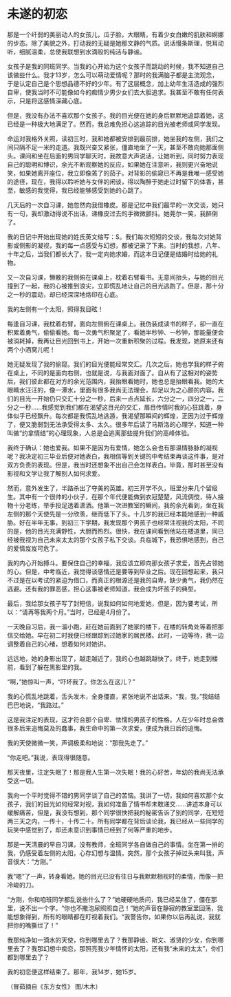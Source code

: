 # 未遂的初恋

那是一个纤弱的美丽动人的女孩儿，瓜子脸，大眼睛，有着少女白嫩的肌肤和婀娜的步态。除了美貌之外，打动我的无疑是她那文静的气质。说话慢条斯理，悦耳动听，细腻温柔，总使我联想到水滴般的纯洁与静谧。 

女孩子是我的同班同学。当我的心开始为这个女孩子而跳动的时候，我不知道自己该做些什么。我才13岁，怎么可以萌动爱情呢？那时的我满脑子都是主流观念，于是认定自己是个思想品德不好的少年。有了这层概念，加上幼年生活造成的强烈自卑，使我当时不可能像如今的痴情少男少女们去大胆追求。我甚至不敢有任何表示，只是将这感情深藏心底。 

但是，我没有办法不喜欢那个女孩子。我的目光便在她的身后默默地追踪着她，这已经是一种极大地满足了。然而，我总难免担心这追踪的目光被老师或同学发现。 

命运对我格外关照，读初三时，我和她都被安排到最前排，她坐我的左侧，我们之间只隔不足一米的走道。我既兴奋又紧张，僵直地坐了一天，甚至不敢向她那面侧头。课间和坐在后面的男同学聊天时，我故意大声说话，让她听到，同时努力表现自己的聪明和博识，余光不断观察她的反应，如果她在注意听，我则更兴奋地说笑，如果她离开座位，我立即像蔫了的茄子。对背影的偷窥已不再是我唯一感受她的途径，现在，我得以聆听她与女伴的闲谈，得以陶醉于她走过时留下的体香，甚至，敏感的我觉得，我已经能够感受到她的心跳了。 

几天后的一次自习课，她忽然向我借橡皮。那是记忆中我们最早的一次交谈，她只有一句，我却激动得说不出话，递橡皮过去的手微微颤抖。她莞尔一笑，我醉倒了。 

我的日记中开始出现她的姓氏英文缩写：S。我们每次短短的交谈，我每次对她背影或侧影的凝视，我的每一点感受与幻想，都被记录了下来。当时的我想，八年、十年之后，当我们都长大了，我一定向她求婚，而这本日记便是结婚时给她的礼物。 

又一次自习课，懒散的我侧俯在课桌上，枕着右臂看书。无意间抬头，与她的目光撞到了一起，我的心被推到浪尖，立即慌乱地让自己的目光逃跑了。但是，那十分之一秒的震动，却已经深深地烙印在心底。 

我的左侧有一个太阳，照得我目眩！ 

每逢自习课，我枕着右臂，面向左侧俯在课桌上。我伪装成读书的样子，卻一直在积累着勇气，偷偷看她。每一次勇气积聚足了，看她半秒钟、一秒钟，那能量便会被消耗掉，我再让目光回到书上，开始一次重新积聚的过程。我发现，她原来还有两个小酒窝儿呢！ 

她无疑发现了我的偷窥。我们的目光便能经常交汇。几次之后，她也学我的样子俯在桌上，不同的是面向右侧，也就是说，与我面对面了。自从有了这相对的姿势后，我们彼此都在对方的余光范围内，我抬眼看她时，她也总是抬眼看我。她的大眼睛水汪汪的，像一潭水，里面有很多我尚无法理会，却足以为之心颤的内容。我们的目光一开始仍只交汇十分之一秒，后来一点点延长，六分之一，四分之一，二分之一秒……我感觉到我们都在渴望这目光的交汇，眉目传情时我的心狂跳着，身体似乎已经飘升。每次都是我慌乱地逃遁，我渴望那瞬间的辉煌，正因为过于辉煌了，便又脆弱到无法承受得太多、太久。很多年后读了马斯洛的心理学，知道一种叫做“约拿情结”的心理现象，人总是会逃离那些提升我们的高峰体验。 

我终于确认：她也爱我。如果不是因为有爱情，她怎么会也有那温情脉脉的凝视呢？我决定初三毕业后便对她表白，我相信等到关键的中考结束再谈这件事，是对双方负责的表现。但是，我当时还想象不出自己会怎样表白。毕竟，那时甚至没有影视和文学让我了解别人如何求爱。 

然而，意外发生了，半路杀出了夺美的英雄。初三开学不久，班里分来几个留级生。其中有一个很帅的小伙子，在那个年代便能做到衣冠楚楚，风流倜傥，待人接物十分老练，举手投足透着潇洒。他第一次进教室的瞬间，我的余光看到，坐在我左侧的那个天使先是一分欣羡，继而低下了头。十几岁的我已经本能地感到一种威胁。好在半年无事，到初三下学期，我发现那个男孩子也经常注视我的太阳，不同的是，他的目光充满野性，大胆而热烈。很快，我在课间看到他站在楼道里，同已经被我视为自己未来太太的那个女孩子私下交谈。兵临城下，我恐惧地感到，自己的爱情岌岌可危了。 

我的内心开始搏斗。要保住自己的幸福，我应该立即向那女孩子求爱，首先占领她的心。但是，中考临近，我觉得谈感情还是要等到毕业之后。现在回想起来，我只不过是在以考试的紧迫为借口，而真正的根源还是我的自卑，缺少勇气，我仍然在逃避。还有我的罪恶感，担心这事被老师知道，我会成为坏孩子的典型。 

最后，我给那女孩子写了封短信，说我如何如何地爱她，但是，因为要考试，所以：“请再等我两个月。”当时，已经是4月份了。 

一天晚自习后，我一溜小跑，赶在她前面到了她家的楼下，在楼的转角处等着把那信交给她。早在初二时我便已经跟踪到过她家的居民楼。此时，一边等待，我一边调整着自己的心绪，想着如何对她讲。 

远远地，她的身影出现了，越走越近了，我的心也越跳越快了。终于，她走到楼前，看到了躲在黑影里的我。 

“啊，”她惊叫一声，“吓坏我了。你怎么在这儿？” 

我的心慌乱地跳着，舌头发木，全身僵直，紧张地说不出话来。“我，我，”我结结巴巴地说，“我路过。” 

这是我注定的表现，这才符合那个自卑、怯懦的男孩子的性格。人在少年时总会做很多后来追悔莫及的蠢事，我生命中的第一次求爱，便成为我日后的追悔。 

我的天使微微一笑，声调极柔和地说：“那我先走了。” 

“你走吧。”我说，表现得很随意。 

那天夜里，注定失眠了！那是我人生第一次失眠！我的心好苦，年幼的我尚无法承受这一切。 

我向一个平时觉得不错的男同学谈了自己的苦恼。我讲了一切，我如何喜欢那个女孩子，我们的目光如何经常对视，我如何准备了情书却未敢递交……讲述本身可以缓解痛苦，但是，我没有想到，那个同学很快把我的秘密告诉了别的同学，在短短两三天之内，一传十，十传二十。所有同学都在背后谈论我，我已经从一些同学的玩笑中感觉到了，却还未意识到事情已经到了何等严重的地步。 

那是一天清晨的早自习课，没有教师，全班同学各自做自己的事情。坐在第一排的我，仍感受着左侧的太阳，心存幻想与温情。突然，那个女孩子掉过头来叫我，声音很大：“方刚。” 

我“嗯”了一声，转身看她。她的目光已没有往日与我默默相视时的柔情，而像一把冷峻的刀。 

“方刚，你和咱班同学都乱说些什么了？”她硬硬地质问，我已经呆住了，僵在那里，说不出一个字。“你也不撒泡尿照照自己！”她的声音在静寂的教室里回荡，我能想象得到，所有的眼睛都在盯视着我们。“我警告你，如果你以后再乱说，我就把你的嘴撕烂了！” 

我那纯净如一滴水的天使，你到哪里去了？我那静谧、斯文、淑贤的少女，你到哪里去了？我那幻想中痴恋，那照亮我少年情怀的太阳，还有我“未来的太太”，你们都到哪里去了？ 

我的初恋便这样结束了。那年，我14岁，她15岁。 

（冒茹摘自《东方女性》 图/木木）